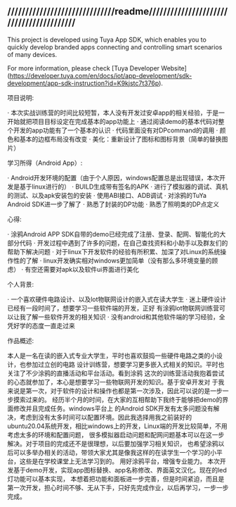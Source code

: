 //////////////////////////////readme/////////////////////////////////////////
-------------------------------------------------------------------------------
This project is developed using Tuya App SDK, which enables you to quickly develop
    branded apps connecting and controlling smart scenarios of many devices.

For more information, please check [Tuya Developer Website]
(https://developer.tuya.com/en/docs/iot/app-development/sdk-development/app-sdk-instruction?id=K9kjstc7t376p).


项目说明:


· 本次实战训练营的时间比较短暂，本人没有开发过安卓app的相关经验，于是一
  开始就把项目目标设定在完成基本的app功能上
· 通过阅读demo的基本代码对整个开发的app功能有了一个基本的认识
· 代码里面没有对DPcommand的调用
· 颜色和基本的边框布局没有改变
· 美化：重新设计了图标和图标背景（简单的替换图片）



学习所得（Android App）:


· Android开发环境的配置（由于个人原因，windows配置总是出现错误，本次开发是基于linux进行的）
· BUILD生成带有签名的APK
· 进行了模拟器的调试、真机的测试、以及apk安装包的安装
· 使用ABI接口、ADB调试
· 对涂鸦的TuYa Android SDK进一步了解了
· 熟悉了封装的DP功能
· 熟悉了照明类的DP点定义



心得:


· 涂鸦Android APP SDK自带的demo已经完成了注册、登录、配网、智能化的大部分代码
· 开发过程中遇到了许多的问题，在自己查找资料和小助手以及群友们的帮助下解决问题
· 对于linux下开发软件的经验有所积累、加深了对Linux的系统操作性的了解
· linux开发确实相对windows更加简单（没有那么多环境变量的顾虑）
· 有空还需要对apk以及软件ui界面进行美化



个人背景:


· 一个喜欢硬件电路设计、以及lot物联网设计的嵌入式在读大学生
· 迷上硬件设计已经有一段时间了，想要学习一些软件端的开发，正好
  有涂鸦lot物联网训练营可以让我了解一些软件开发的相关知识
· 没有android和其他软件端的学习经验，全凭好学的态度一直走过来




作品概述:



本人是一名在读的嵌入式专业大学生，平时也喜欢鼓捣一些硬件电路之类的小设计，也参加过立创的电路
设计训练营，想要学习更多嵌入式相关的知识。平时也关注了不少涂鸦的直播活动和平台活动。看到涂鸦
这次的训练营活动我抱着尝试的心态就参加了，本心是想要学习一些物联网开发的知识。基于安卓开发对
于我来说是第一次，对于软件的设计和操作也都是第一次涉及，因此可以说的是一步一步摸索过来的。
经历半个月的时间，在大家的互相帮助下我终于能够把demo的界面修改并且完成任务。windows平台上
的Android SDK开发有太多问题没有解决，考虑到没有太多时间可以配置环境。因此我选择用我之前装好的
ubuntu20.04系统开发，相比windows上的开发，Linux端的开发比较简单，不用考虑太多的环境和配置问题，
很多模拟器启动问题和配网问题基本可以在这一步解决。对于项目的完成还不是很理想，以后要加强学习相关知识，
也希望涂鸦以后可以多举办相关的活动，带领大家尤其是像我这样的在读学生一个学习的小平台，这些是在学校课堂上无法学习到的。
用好涂鸦平台，增强专业能力。
本次开发基于demo开发，实现app图标替换、app名称修改、界面英文汉化。现在的led灯功能可以基本实现，
本想着把功能和面板进一步完善，但是时间紧迫，而且是第一次开发，担心时间不够、无从下手，只好先完成作业，以后再学习，一步一步完成。

